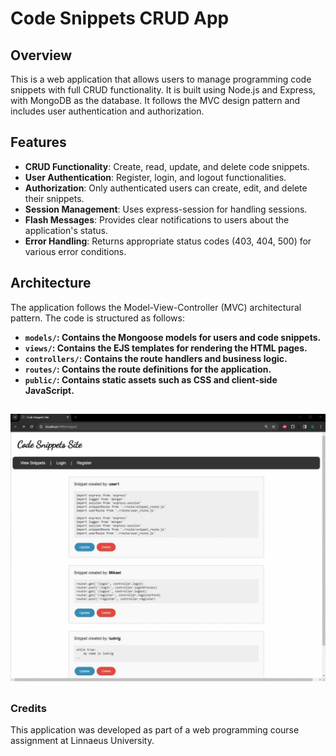 # Code Snippets CRUD App

## Overview
This is a web application that allows users to manage programming code snippets with full CRUD functionality. It is built using Node.js and Express, with MongoDB as the database. It follows the MVC design pattern and includes user authentication and authorization.


## Features
- **CRUD Functionality**: Create, read, update, and delete code snippets.
- **User Authentication**: Register, login, and logout functionalities.
- **Authorization**: Only authenticated users can create, edit, and delete their snippets.
- **Session Management**: Uses express-session for handling sessions.
- **Flash Messages**: Provides clear notifications to users about the application's status.
- **Error Handling**: Returns appropriate status codes (403, 404, 500) for various error conditions.

## Architecture
The application follows the Model-View-Controller (MVC) architectural pattern. The code is structured as follows:

- **`models/`: Contains the Mongoose models for users and code snippets.**
- **`views/`: Contains the EJS templates for rendering the HTML pages.**
- **`controllers/`: Contains the route handlers and business logic.**
- **`routes/`: Contains the route definitions for the application.**
- **`public/`: Contains static assets such as CSS and client-side JavaScript.**

##
<img src="CRUD.jpg" alt="CRUD" width="800"/>

##
### Credits
This application was developed as part of a web programming course assignment at Linnaeus University.
